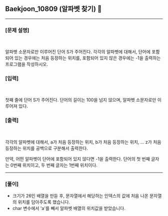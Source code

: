 ## Baekjoon_10809 (알파벳 찾기) 🚀
___


### **[문제 설명]**
<br>

알파벳 소문자로만 이루어진 단어 S가 주어진다. 각각의 알파벳에 대해서, 단어에 포함되어 있는 경우에는 처음 등장하는 위치를, 포함되어 있지 않은 경우에는 -1을 출력하는 프로그램을 작성하시오.


### **[입력]**
<br>

첫째 줄에 단어 S가 주어진다. 단어의 길이는 100을 넘지 않으며, 알파벳 소문자로만 이루어져 있다.

### **[출력]**
<br>

각각의 알파벳에 대해서, a가 처음 등장하는 위치, b가 처음 등장하는 위치, ... z가 처음 등장하는 위치를 공백으로 구분해서 출력한다.

만약, 어떤 알파벳이 단어에 포함되어 있지 않다면 -1을 출력한다. 단어의 첫 번째 글자는 0번째 위치이고, 두 번째 글자는 1번째 위치이다.

___


### **[풀이]**

- 크기가 26인 배열을 만듣 후, 문자열에서 해당하는 인덱스의 값에 처음 나온 문자열의 위치를 담아주도록 했습니다.
- char 변수에서 'a'를 빼서 알파벳 배열의 위치값을 받았습니다.
 